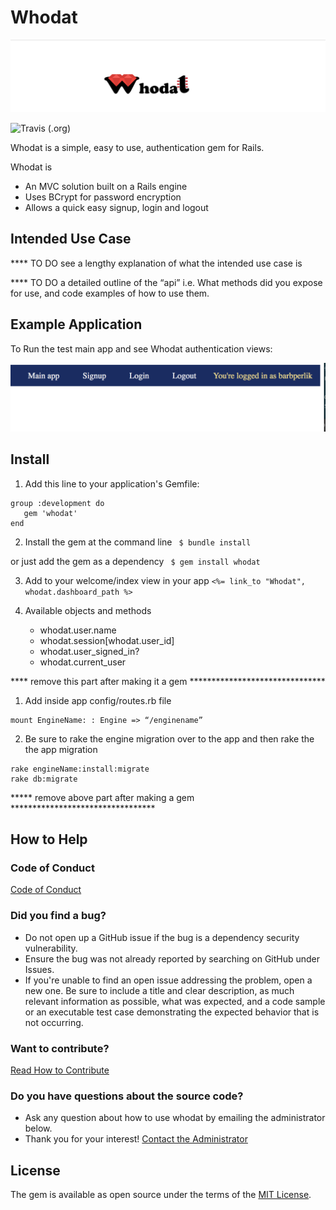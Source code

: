 # Whodat

![Whodat logo](whodat-logo-wide.png)

![Travis (.org)](https://travis-ci.org/bperlik/whodat.svg?branch=master)

Whodat is a simple, easy to use, authentication gem for Rails. 

Whodat is 

* An MVC solution built on a Rails engine
* Uses BCrypt for password encryption
* Allows a quick easy signup, login and logout

## Intended Use Case
**** TO DO see a lengthy explanation of what the intended use case is 

**** TO DO a detailed outline of the “api” i.e. What methods did you expose for use, and code examples of how to use them.

## Example Application
To Run the test main app and see Whodat authentication views:

![nav bar menu](/app/assets/images/whodat/whodat-navbar1.png "Whodat Login Bar")

## Install

1. Add this line to your application's Gemfile:
```
group :development do
   gem 'whodat'
end
```

2. Install the gem at the command line
` $ bundle install`

or just add the gem as a dependency
` $ gem install whodat`

3. Add to your welcome/index view in your app
` <%= link_to "Whodat", whodat.dashboard_path %> `

4. Available objects and methods
   * whodat.user.name 
   * whodat.session[whodat.user_id]
   * whodat.user_signed_in?
   * whodat.current_user

**** remove this part after making it a gem *******************************
1. Add inside app config/routes.rb file
```
mount EngineName: : Engine => “/enginename”
```

2. Be sure to rake the engine migration over to the app and then
rake the the app migration
```
rake engineName:install:migrate
rake db:migrate
```

***** remove above part after making a gem *********************************

## How to Help

### Code of Conduct
[Code of Conduct](/CODE-OF-CONDUCT.md)

### Did you find a bug?
*	Do not open up a GitHub issue if the bug is a dependency security vulnerability.
*	Ensure the bug was not already reported by searching on GitHub under Issues.
*	If you're unable to find an open issue addressing the problem, open a new one. Be sure to include a title and clear description, as much relevant information as possible, what was expected, and a code sample or an executable test case demonstrating the expected behavior that is not occurring.

### Want to contribute?
[Read How to Contribute](/HOW-TO-CONTRIBUTE.md)

### Do you have questions about the source code?
*	Ask any question about how to use whodat by emailing the administrator below.
*   Thank you for your interest!
[Contact the Administrator](me@barbaraperlik.com)

## License
The gem is available as open source under the terms of the [MIT License](https://opensource.org/licenses/MIT).
